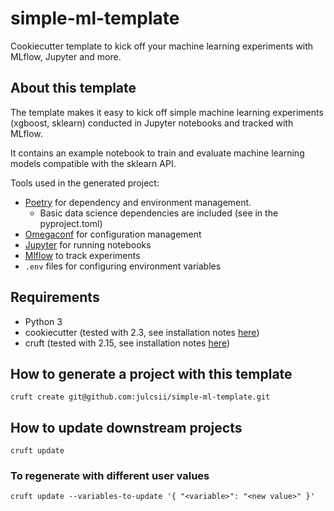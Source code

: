 # simple-ml-template
Cookiecutter template to kick off your machine learning experiments with MLflow, Jupyter and more.

## About this template

The template makes it easy to kick off simple machine learning experiments (xgboost, sklearn) conducted in Jupyter notebooks and tracked with MLflow. 

It contains an example notebook to train and evaluate machine learning models compatible with the sklearn API.

Tools used in the generated project:
* [Poetry](https://python-poetry.org/docs/) for dependency and environment management.
  * Basic data science dependencies are included (see in the pyproject.toml)
* [Omegaconf](https://omegaconf.readthedocs.io/en/2.3_branch/index.html) for configuration management
* [Jupyter](https://docs.jupyter.org) for running notebooks 
* [Mlflow](https://mlflow.org/docs/latest/index.html) to track experiments
* `.env` files for configuring environment variables

## Requirements

* Python 3
* cookiecutter (tested with 2.3, see installation notes [here](https://cookiecutter.readthedocs.io/en/stable/installation.html#install-cookiecutter))
* cruft (tested with 2.15, see installation notes [here](https://cruft.github.io/cruft/#installation))

## How to generate a project with this template
`cruft create git@github.com:julcsii/simple-ml-template.git`

## How to update downstream projects
`cruft update`

### To regenerate with different user values
`cruft update --variables-to-update '{ "<variable>": "<new value>" }'`